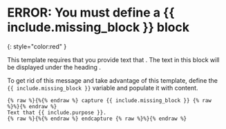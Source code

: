 # ERROR: You must define a {{ include.missing\_block }} block

{: style="color:red" }

This template requires that you provide text that . The text in this block will be displayed under the heading .

To get rid of this message and take advantage of this template, define the `{{ include.missing_block }}` variable and populate it with content.

```text
{% raw %}{%{% endraw %} capture {{ include.missing_block }} {% raw %}%}{% endraw %}
Text that {{ include.purpose }}.
{% raw %}{%{% endraw %} endcapture {% raw %}%}{% endraw %}
```


